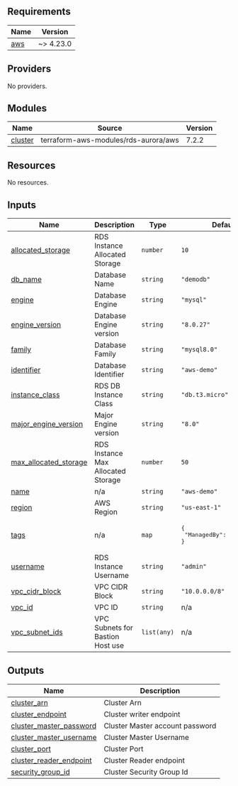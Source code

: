 ## Requirements

| Name | Version |
|------|---------|
| <a name="requirement_aws"></a> [aws](#requirement\_aws) | ~> 4.23.0 |

## Providers

No providers.

## Modules

| Name | Source | Version |
|------|--------|---------|
| <a name="module_cluster"></a> [cluster](#module\_cluster) | terraform-aws-modules/rds-aurora/aws | 7.2.2 |

## Resources

No resources.

## Inputs

| Name | Description | Type | Default | Required |
|------|-------------|------|---------|:--------:|
| <a name="input_allocated_storage"></a> [allocated\_storage](#input\_allocated\_storage) | RDS Instance Allocated Storage | `number` | `10` | no |
| <a name="input_db_name"></a> [db\_name](#input\_db\_name) | Database Name | `string` | `"demodb"` | no |
| <a name="input_engine"></a> [engine](#input\_engine) | Database Engine | `string` | `"mysql"` | no |
| <a name="input_engine_version"></a> [engine\_version](#input\_engine\_version) | Database Engine version | `string` | `"8.0.27"` | no |
| <a name="input_family"></a> [family](#input\_family) | Database Family | `string` | `"mysql8.0"` | no |
| <a name="input_identifier"></a> [identifier](#input\_identifier) | Database Identifier | `string` | `"aws-demo"` | no |
| <a name="input_instance_class"></a> [instance\_class](#input\_instance\_class) | RDS DB Instance Class | `string` | `"db.t3.micro"` | no |
| <a name="input_major_engine_version"></a> [major\_engine\_version](#input\_major\_engine\_version) | Major Engine version | `string` | `"8.0"` | no |
| <a name="input_max_allocated_storage"></a> [max\_allocated\_storage](#input\_max\_allocated\_storage) | RDS Instance Max Allocated Storage | `number` | `50` | no |
| <a name="input_name"></a> [name](#input\_name) | n/a | `string` | `"aws-demo"` | no |
| <a name="input_region"></a> [region](#input\_region) | AWS Region | `string` | `"us-east-1"` | no |
| <a name="input_tags"></a> [tags](#input\_tags) | n/a | `map` | <pre>{<br>  "ManagedBy": "Terraform"<br>}</pre> | no |
| <a name="input_username"></a> [username](#input\_username) | RDS Instance Username | `string` | `"admin"` | no |
| <a name="input_vpc_cidr_block"></a> [vpc\_cidr\_block](#input\_vpc\_cidr\_block) | VPC CIDR Block | `string` | `"10.0.0.0/8"` | no |
| <a name="input_vpc_id"></a> [vpc\_id](#input\_vpc\_id) | VPC ID | `string` | n/a | yes |
| <a name="input_vpc_subnet_ids"></a> [vpc\_subnet\_ids](#input\_vpc\_subnet\_ids) | VPC Subnets for Bastion Host use | `list(any)` | n/a | yes |

## Outputs

| Name | Description |
|------|-------------|
| <a name="output_cluster_arn"></a> [cluster\_arn](#output\_cluster\_arn) | Cluster Arn |
| <a name="output_cluster_endpoint"></a> [cluster\_endpoint](#output\_cluster\_endpoint) | Cluster writer endpoint |
| <a name="output_cluster_master_password"></a> [cluster\_master\_password](#output\_cluster\_master\_password) | Cluster Master account password |
| <a name="output_cluster_master_username"></a> [cluster\_master\_username](#output\_cluster\_master\_username) | Cluster Master Username |
| <a name="output_cluster_port"></a> [cluster\_port](#output\_cluster\_port) | Cluster Port |
| <a name="output_cluster_reader_endpoint"></a> [cluster\_reader\_endpoint](#output\_cluster\_reader\_endpoint) | Cluster Reader endpoint |
| <a name="output_security_group_id"></a> [security\_group\_id](#output\_security\_group\_id) | Cluster Security Group Id |
